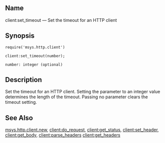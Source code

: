 <a name="lua.ref.client_set_timeout"></a>
## Name

client:set_timeout — Set the timeout for an HTTP client

<a name="idp15387360"></a>
## Synopsis

`require('msys.http.client')`

`client:set_timeout(number);`

`number: integer (optional)`<a name="idp15391088"></a>
## Description

Set the timeout for an HTTP client. Setting the parameter to an integer value determines the length of the timeout. Passing no parameter clears the timeout setting.

<a name="idp15392608"></a>
## See Also

[msys.http.client.new](lua.ref.msys.http.client.new.php "msys.http.client.new"), [client:do_request](lua.ref.client_do_request.php "client:do_request"), [client:get_status](lua.ref.client_get_status.php "client:get_status"), [client:set_header](lua.ref.client_set_header.php "client:set_header"), [client:get_body](lua.ref.client_get_body.php "client:get_body"), [client:parse_headers](lua.ref.client_parse_headers.php "client:parse_headers") [client:get_headers](lua.ref.client_get_headers.php "client:get_headers")
